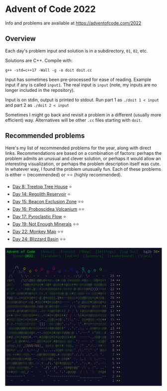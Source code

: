 # Advent of Code 2022

Info and problems are available at https://adventofcode.com/2022

## Overview

Each day's problem input and solution is in a subdirectory, `01`, `02`, etc.

Solutions are C++.  Compile with:
```
g++ -std=c++17 -Wall -g -o doit doit.cc
```

Input has sometimes been pre-processed for ease of reading.
Example input if any is called `input1`.
The real input is `input` (note, my inputs are no longer included in
the repository).

Input is on stdin, output is printed to stdout.  Run part 1 as `./doit
1 < input` and part 2 as `./doit 2 < input`

Sometimes I might go back and revisit a problem in a different
(usually more efficient) way.  Alternatives will be other `.cc` files
starting with `doit`.

## Recommended problems

Here's my list of recommended problems for the year, along
with direct links.  Recommendations are based on a combination of
factors: perhaps the problem admits an unusual and clever solution, or
perhaps it would allow an interesting visualization, or perhaps the
problem description itself was cute.  In whatever way, I found the
problem unusually fun.  Each of these problems is either ⭐
(recommended) or ⭐⭐ (highly recommended).

+ [Day 8: Treetop Tree House](https://adventofcode.com/2022/day/8) ⭐
+ [Day 14: Regolith Reservoir](https://adventofcode.com/2022/day/14) ⭐
+ [Day 15: Beacon Exclusion Zone](https://adventofcode.com/2022/day/15) ⭐⭐
+ [Day 16: Proboscidea Volcanium](https://adventofcode.com/2022/day/16) ⭐⭐
+ [Day 17: Pyroclastic Flow](https://adventofcode.com/2022/day/17) ⭐
+ [Day 19: Not Enough Minerals](https://adventofcode.com/2022/day/19) ⭐⭐
+ [Day 22: Monkey Map](https://adventofcode.com/2022/day/22) ⭐⭐
+ [Day 24: Blizzard Basin](https://adventofcode.com/2022/day/24) ⭐⭐

![Advent calendar for 2022](advent.png)
